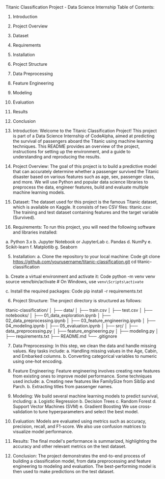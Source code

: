 Titanic Classification Project - Data Science Internship
Table of Contents:
1. Introduction
2. Project Overview
3. Dataset
4. Requirements
5. Installation
6. Project Structure
7. Data Preprocessing
8. Feature Engineering
9. Modeling
10. Evaluation
11. Results
12. Conclusion

1. Introduction:
Welcome to the Titanic Classification Project! This project is part of a Data Science Internship of CodeAlpha, aimed at predicting the survival of passengers aboard the Titanic using machine learning techniques. This README provides an overview of the project, instructions for setting up the environment, and a guide to understanding and reproducing the results.

2. Project Overview:
The goal of this project is to build a predictive model that can accurately determine whether a passenger survived the Titanic disaster based on various features such as age, sex, passenger class, and more. We will use Python and popular data science libraries to preprocess the data, engineer features, build and evaluate multiple machine learning models.

3. Dataset:
The dataset used for this project is the famous Titanic dataset, which is available on Kaggle. It consists of two CSV files:
titanic.csv: The training and test dataset containing features and the target variable (Survived).

4. Requirements:
To run this project, you will need the following software and libraries installed:

a. Python 3.x
b. Jupyter Notebook or JupyterLab
c. Pandas
d. NumPy
e. Scikit-learn
f. Matplotlib
g. Seaborn

5. Installation:
a. Clone the repository to your local machine:
Code
git clone https://github.com/yourusername/titanic-classification.git
cd titanic-classification

b. Create a virtual environment and activate it:
Code
python -m venv venv
source venv/bin/activate  # On Windows, use `venv\Scripts\activate`

c. Install the required packages:
Code
pip install -r requirements.txt

6. Project Structure:
The project directory is structured as follows:

titanic-classification/
│
├── data/
│   ├── train.csv
│   ├── test.csv
│
├── notebooks/
│   ├── 01_data_exploration.ipynb
│   ├── 02_data_preprocessing.ipynb
│   ├── 03_feature_engineering.ipynb
│   ├── 04_modeling.ipynb
│   ├── 05_evaluation.ipynb
│
├── src/
│   ├── data_preprocessing.py
│   ├── feature_engineering.py
│   ├── modeling.py
│
├── requirements.txt
├── README.md
└── .gitignore

7. Data Preprocessing:
In this step, we clean the data and handle missing values. Key tasks include:
a. Handling missing values in the Age, Cabin, and Embarked columns.
b. Converting categorical variables to numeric using one-hot encoding.

8. Feature Engineering:
Feature engineering involves creating new features from existing ones to improve model performance. Some techniques used include:
a. Creating new features like FamilySize from SibSp and Parch.
b. Extracting titles from passenger names.

9. Modeling:
We build several machine learning models to predict survival, including:
a. Logistic Regression
b. Decision Trees
c. Random Forest
d. Support Vector Machines (SVM)
e. Gradient Boosting
We use cross-validation to tune hyperparameters and select the best model.

10. Evaluation:
Models are evaluated using metrics such as accuracy, precision, recall, and F1-score. We also use confusion matrices to visualize model performance.

11. Results:
The final model's performance is summarized, highlighting the accuracy and other relevant metrics on the test dataset.

12. Conclusion:
The project demonstrates the end-to-end process of building a classification model, from data preprocessing and feature engineering to modeling and evaluation. The best-performing model is then used to make predictions on the test dataset.
